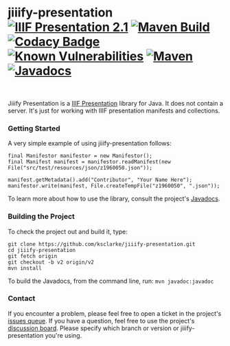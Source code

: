 # jiiify-presentation <br/>[![IIIF Presentation 2.1](https://img.shields.io/badge/IIIF%20Presentation-2.1-brightgreen)](https://iiif.io/api/presentation/2.1/) [![Maven Build](https://github.com/ksclarke/jiiify-presentation/workflows/Maven%20Build/badge.svg?branch=v2)](https://github.com/ksclarke/jiiify-presentation/actions) [![Codacy Badge](https://api.codacy.com/project/badge/Coverage/a1fb61b809944441bf65e02132383b6d?branch=v2)](https://www.codacy.com/app/ksclarke/jiiify-presentation?utm_source=github.com&utm_medium=referral&utm_content=ksclarke/jiiify-presentation&utm_campaign=Badge_Coverage) [![Known Vulnerabilities](https://snyk.io/test/github/ksclarke/jiiify-presentation/v2/badge.svg)](https://snyk.io/test/github/ksclarke/jiiify-presentation/v2) [![Maven](https://img.shields.io/maven-central/v/info.freelibrary/jiiify-presentation-v2?colorB=brightgreen)](https://search.maven.org/artifact/info.freelibrary/jiiify-presentation-v2) [![Javadocs](http://javadoc.io/badge2/info.freelibrary/jiiify-presentation-v2/latest/javadoc.svg)](https://javadoc.io/doc/info.freelibrary/jiiify-presentation-v2/latest/index.html)

<br/>

Jiiify Presentation is a [IIIF Presentation](http://iiif.io/api/presentation) library for Java. It does not contain a server. It's just for working with IIIF presentation manifests and collections.

### Getting Started

A very simple example of using jiiify-presentation follows:

    final Manifestor manifestor = new Manifestor();
    final Manifest manifest = manifestor.readManifest(new File("src/test/resources/json/z1960050.json"));

    manifest.getMetadata().add("Contributor", "Your Name Here");
    manifestor.write(manifest, File.createTempFile("z1960050", ".json"));

To learn more about how to use the library, consult the project's [Javadocs](https://javadoc.io/doc/info.freelibrary/jiiify-presentation-v2/latest/index.html).

### Building the Project

To check the project out and build it, type:

    git clone https://github.com/ksclarke/jiiify-presentation.git
    cd jiiify-presentation
    git fetch origin
    git checkout -b v2 origin/v2
    mvn install

To build the Javadocs, from the command line, run: `mvn javadoc:javadoc`

### Contact

If you encounter a problem, please feel free to open a ticket in the project's [issues queue](https://github.com/ksclarke/jiiify-presentation/issues "GitHub Issue Queue"). If you have a question, feel free to use the project's [discussion board](https://github.com/ksclarke/jiiify-presentation/discussions). Please specify which branch or version or jiiify-presentation you're using.
